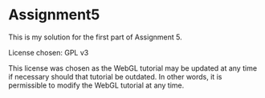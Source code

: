 Assignment5
===========
This is my solution for the first part of Assignment 5.

License chosen: GPL v3

This license was chosen as the WebGL tutorial may be updated at any time if necessary should that tutorial be outdated.  In other words, it is permissible to modify the WebGL tutorial at any time.

